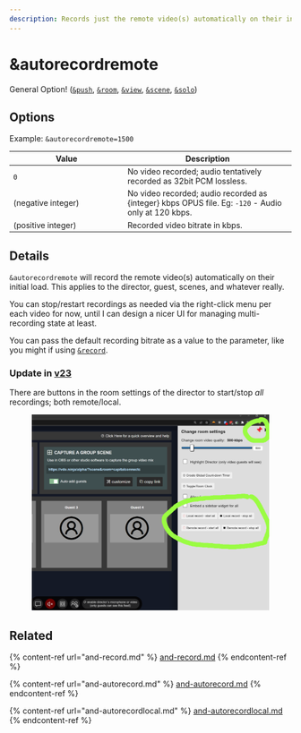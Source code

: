 ```yaml
---
description: Records just the remote video(s) automatically on their initial load
---
```


# \&autorecordremote

General Option! ([`&push`](../../source-settings/push.md), [`&room`](../../general-settings/room.md), [`&view`](../view-parameters/view.md), [`&scene`](../view-parameters/scene.md), [`&solo`](../mixer-scene-parameters/and-solo.md))

## Options

Example: `&autorecordremote=1500`

<table><thead><tr><th width="190">Value</th><th>Description</th></tr></thead><tbody><tr><td><code>0</code></td><td>No video recorded; audio tentatively recorded as 32bit PCM lossless.</td></tr><tr><td>(negative integer)</td><td>No video recorded; audio recorded as {integer} kbps OPUS file. Eg: <code>-120</code> - Audio only at 120 kbps.</td></tr><tr><td>(positive integer)</td><td>Recorded video bitrate in kbps.</td></tr></tbody></table>

## Details

`&autorecordremote` will record the remote video(s) automatically on their initial load. This applies to the director, guest, scenes, and whatever really.

You can stop/restart recordings as needed via the right-click menu per each video for now, until I can design a nicer UI for managing multi-recording state at least.

You can pass the default recording bitrate as a value to the parameter, like you might if using [`&record`](and-record.md).

### Update in [v23](../../releases/v23.md)

There are buttons in the room settings of the director to start/stop _all_ recordings; both remote/local.

<figure><img src="../../.gitbook/assets/image (6) (1) (2).png" alt=""><figcaption></figcaption></figure>

## Related

{% content-ref url="and-record.md" %}
[and-record.md](and-record.md)
{% endcontent-ref %}

{% content-ref url="and-autorecord.md" %}
[and-autorecord.md](and-autorecord.md)
{% endcontent-ref %}

{% content-ref url="and-autorecordlocal.md" %}
[and-autorecordlocal.md](and-autorecordlocal.md)
{% endcontent-ref %}
